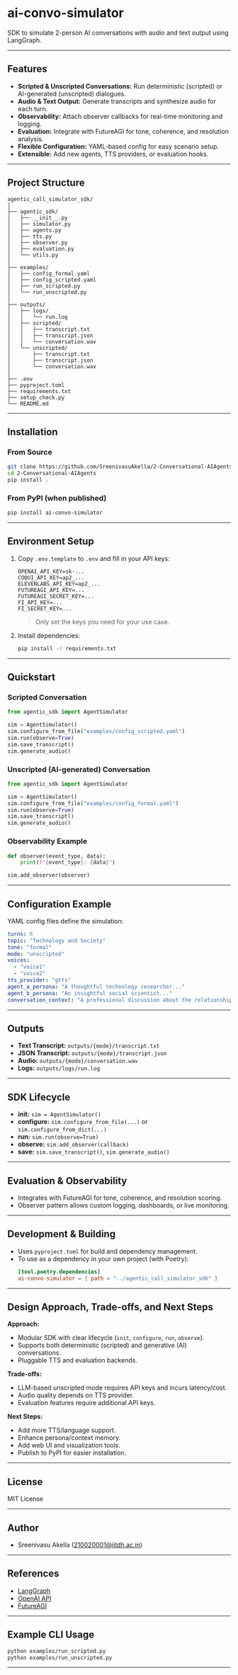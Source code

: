 # ai-convo-simulator

SDK to simulate 2-person AI conversations with audio and text output using LangGraph.

---

## Features

- **Scripted & Unscripted Conversations:** Run deterministic (scripted) or AI-generated (unscripted) dialogues.
- **Audio & Text Output:** Generate transcripts and synthesize audio for each turn.
- **Observability:** Attach observer callbacks for real-time monitoring and logging.
- **Evaluation:** Integrate with FutureAGI for tone, coherence, and resolution analysis.
- **Flexible Configuration:** YAML-based config for easy scenario setup.
- **Extensible:** Add new agents, TTS providers, or evaluation hooks.

---

## Project Structure

```
agentic_call_simulator_sdk/
│
├── agentic_sdk/
│   ├── __init__.py
│   ├── simulator.py
│   ├── agents.py
│   ├── tts.py
│   ├── observer.py
│   ├── evaluation.py
│   └── utils.py
│
├── examples/
│   ├── config_formal.yaml
│   ├── config_scripted.yaml
│   ├── run_scripted.py
│   └── run_unscripted.py
│
├── outputs/
│   ├── logs/
│   │   └── run.log
│   ├── scripted/
│   │   ├── transcript.txt
│   │   ├── transcript.json
│   │   └── conversation.wav
│   └── unscripted/
│       ├── transcript.txt
│       ├── transcript.json
│       └── conversation.wav
│
├── .env
├── pyproject.toml
├── requirements.txt
├── setup_check.py
└── README.md
```

---

## Installation

### From Source

```sh
git clone https://github.com/SreenivasuAkella/2-Conversational-AIAgents.git
cd 2-Conversational-AIAgents
pip install .
```

### From PyPI (when published)

```sh
pip install ai-convo-simulator
```

---

## Environment Setup

1. Copy `.env.template` to `.env` and fill in your API keys:
   ```
   OPENAI_API_KEY=sk-...
   COQUI_API_KEY=ap2_...
   ELEVENLABS_API_KEY=ap2_...
   FUTUREAGI_API_KEY=...
   FUTUREAGI_SECRET_KEY=...
   FI_API_KEY=...
   FI_SECRET_KEY=...
   ```
   > Only set the keys you need for your use case.

2. Install dependencies:
   ```sh
   pip install -r requirements.txt
   ```

---

## Quickstart

### Scripted Conversation

```python
from agentic_sdk import AgentSimulator

sim = AgentSimulator()
sim.configure_from_file("examples/config_scripted.yaml")
sim.run(observe=True)
sim.save_transcript()
sim.generate_audio()
```

### Unscripted (AI-generated) Conversation

```python
from agentic_sdk import AgentSimulator

sim = AgentSimulator()
sim.configure_from_file("examples/config_formal.yaml")
sim.run(observe=True)
sim.save_transcript()
sim.generate_audio()
```

### Observability Example

```python
def observer(event_type, data):
    print(f"{event_type}: {data}")

sim.add_observer(observer)
```

---

## Configuration Example

YAML config files define the simulation:

```yaml
turns: 6
topic: "Technology and Society"
tone: "formal"
mode: "unscripted"
voices:
  - "voice1"
  - "voice2"
tts_provider: "gtts"
agent_a_persona: "A thoughtful technology researcher..."
agent_b_persona: "An insightful social scientist..."
conversation_context: "A professional discussion about the relationship between technology and society..."
```

---

## Outputs

- **Text Transcript:** `outputs/{mode}/transcript.txt`
- **JSON Transcript:** `outputs/{mode}/transcript.json`
- **Audio:** `outputs/{mode}/conversation.wav`
- **Logs:** `outputs/logs/run.log`

---

## SDK Lifecycle

- **init:** `sim = AgentSimulator()`
- **configure:** `sim.configure_from_file(...)` or `sim.configure_from_dict(...)`
- **run:** `sim.run(observe=True)`
- **observe:** `sim.add_observer(callback)`
- **save:** `sim.save_transcript()`, `sim.generate_audio()`

---

## Evaluation & Observability

- Integrates with FutureAGI for tone, coherence, and resolution scoring.
- Observer pattern allows custom logging, dashboards, or live monitoring.

---

## Development & Building

- Uses `pyproject.toml` for build and dependency management.
- To use as a dependency in your own project (with Poetry):
  ```toml
  [tool.poetry.dependencies]
  ai-convo-simulator = { path = "../agentic_call_simulator_sdk" }
  ```

---

## Design Approach, Trade-offs, and Next Steps

**Approach:**  
- Modular SDK with clear lifecycle (`init`, `configure`, `run`, `observe`).
- Supports both deterministic (scripted) and generative (AI) conversations.
- Pluggable TTS and evaluation backends.

**Trade-offs:**  
- LLM-based unscripted mode requires API keys and incurs latency/cost.
- Audio quality depends on TTS provider.
- Evaluation features require additional API keys.

**Next Steps:**  
- Add more TTS/language support.
- Enhance persona/context memory.
- Add web UI and visualization tools.
- Publish to PyPI for easier installation.

---

## License

MIT License

---

## Author

- Sreenivasu Akella (210020001@iitdh.ac.in)

---

## References

- [LangGraph](https://github.com/langchain-ai/langgraph)
- [OpenAI API](https://platform.openai.com/)
- [FutureAGI](https://futureagi.com/)

---

## Example CLI Usage

```sh
python examples/run_scripted.py
python examples/run_unscripted.py
```

---